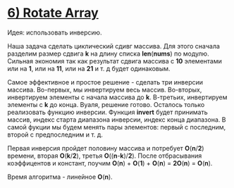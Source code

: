 # [**6) Rotate Array**](https://leetcode.com/problems/rotate-array/description/)

Идея: использовать инверсию.

Наша задача сделать циклический сдивг массива. Для этого сначала разделим размер сдвига **k** на длину списка **len**(**nums**) по модулю. Сильная экономия так как результат сдвига массива с **10** элементами или на **1**, или на **11**, или на **21** и т. д будет одинаковым.

Самое эффективное и простое решение - сделать три инверсии массива. Во-первых, мы инвертируем весь массив. Во-вторых, инвертируем элементы с начала массива до **k**. В-третьих, инвертируем элементы с **k** до конца. Вуаля, решение готово. Осталось только реализовать функцию инверсии. Функция **invert** будет принимать массив, индекс старта диапазона инверсии, индекс конца диапазона. В самой фукции мы будем менять пары элементов: первый с последним, второй с предпоследним и т. д.

Первая инверсия пройдет половину массива и потребует **O**(**n**/**2**) времени, вторая **O**(**k**/**2**), третья **O**((**n**-**k**)/**2**). После отбрасывания коэффицентов и констант, поучим **O**(**n**) + **O**(**1**) + **O**(**n**) = **2O**(**n**) = **O**(**n**).

Время алгоритма - линейное **O**(**n**).

